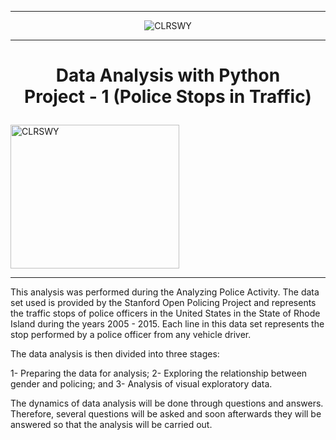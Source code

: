 ___

<p style="text-align: center;"><img src="https://docs.google.com/uc?id=1lY0Uj5R04yMY3-ZppPWxqCr5pvBLYPnV" class="img-fluid" alt="CLRSWY"></p>

___

<h1><p style="text-align: center;">Data Analysis with Python <br>Project - 1 (Police Stops in Traffic)</p></h1> 

<img src="https://docs.google.com/uc?id=17CPCwi3_VvzcS87TOsh4_U8eExOhL6Ki" class="img-fluid" alt="CLRSWY" width="270" height="230"> 

***    
This analysis was performed during the Analyzing Police Activity. The data set used is provided by the Stanford Open Policing Project and represents the traffic stops of police officers in the United States in the State of Rhode Island during the years 2005 - 2015. Each line in this data set represents the stop performed by a police officer from any vehicle driver.

The data analysis is then divided into three stages:

1- Preparing the data for analysis;
2- Exploring the relationship between gender and policing; and
3- Analysis of visual exploratory data.

The dynamics of data analysis will be done through questions and answers. Therefore, several questions will be asked and soon afterwards they will be answered so that the analysis will be carried out.


